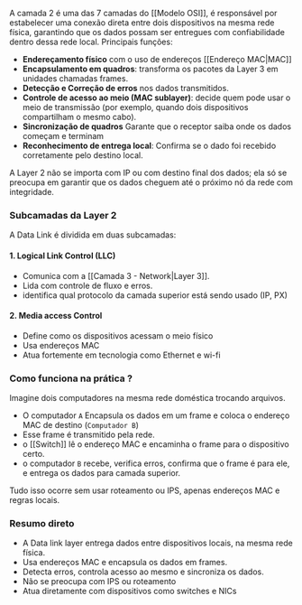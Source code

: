 A camada 2 é uma das 7 camadas do [[Modelo OSI]], é responsável por estabelecer uma conexão direta entre dois dispositivos na mesma rede física, garantindo que os dados possam ser entregues com confiabilidade dentro dessa rede local.
Principais funções:

- **Endereçamento físico** com o uso de endereços [[Endereço MAC|MAC]]
- **Encapsulamento em quadros**: transforma os pacotes da Layer 3 em unidades chamadas frames.
- **Detecção e Correção de erros** nos dados transmitidos.
- **Controle de acesso ao meio (MAC sublayer)**: decide quem pode usar o meio de transmissão (por exemplo, quando dois dispositivos compartilham o mesmo cabo).
- **Sincronização de quadros** Garante que o receptor saiba onde os dados começam e terminam
- **Reconhecimento de entrega local**: Confirma se o dado foi recebido corretamente pelo destino local.

A Layer 2 não se importa com IP ou com destino final dos dados; ela só se preocupa em garantir que os dados cheguem até o próximo nó da rede com integridade.

### Subcamadas da Layer 2
A Data Link é dividida em duas subcamadas:

#### 1. Logical Link Control (LLC)
- Comunica com a [[Camada 3 - Network|Layer 3]].
- Lida com controle de fluxo e erros.
- identifica qual protocolo da camada superior está sendo usado (IP, PX)

#### 2. Media access Control
- Define como os dispositivos acessam o meio físico
- Usa endereços MAC
- Atua fortemente em tecnologia como Ethernet e wi-fi

### Como funciona na prática ?
Imagine dois computadores na mesma rede doméstica trocando arquivos.

- O computador ``A`` Encapsula os dados em um frame e coloca o endereço MAC de destino (``Computador B``)
- Esse frame é transmitido pela rede.
- o [[Switch]] lê o endereço MAC e encaminha o frame para o dispositivo certo.
- o computador ``B`` recebe, verifica erros, confirma que o frame é para ele, e entrega os dados para camada superior.

Tudo isso ocorre sem usar roteamento ou IPS, apenas endereços MAC e regras locais.

### Resumo direto
- A Data link layer entrega dados entre dispositivos locais, na mesma rede física.
- Usa endereços MAC e encapsula os dados em frames.
- Detecta erros, controla acesso ao mesmo e sincroniza os dados.
- Não se preocupa com IPS ou roteamento
- Atua diretamente com dispositivos como switches e NICs